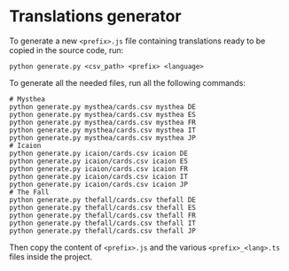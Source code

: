 # Translations generator

To generate a new `<prefix>.js` file containing translations ready to be copied in the source code, run:
```
python generate.py <csv_path> <prefix> <language>
```

To generate all the needed files, run all the following commands:
```
# Mysthea
python generate.py mysthea/cards.csv mysthea DE
python generate.py mysthea/cards.csv mysthea ES
python generate.py mysthea/cards.csv mysthea FR
python generate.py mysthea/cards.csv mysthea IT
python generate.py mysthea/cards.csv mysthea JP
# Icaion
python generate.py icaion/cards.csv icaion DE
python generate.py icaion/cards.csv icaion ES
python generate.py icaion/cards.csv icaion FR
python generate.py icaion/cards.csv icaion IT
python generate.py icaion/cards.csv icaion JP
# The Fall
python generate.py thefall/cards.csv thefall DE
python generate.py thefall/cards.csv thefall ES
python generate.py thefall/cards.csv thefall FR
python generate.py thefall/cards.csv thefall IT
python generate.py thefall/cards.csv thefall JP
```

Then copy the content of `<prefix>.js` and the various `<prefix>_<lang>.ts` files inside the project.
